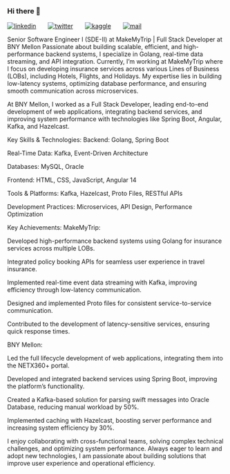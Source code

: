 ### Hi there 👋

[![linkedin](https://github.com/arpit-dwivedi/arpit-dwivedi.github.io/blob/master/assets/img/Webp.net-resizeimage.png)](https://www.linkedin.com/in/swapnil-srivastava-aa5926195/)&nbsp;&nbsp;&nbsp;&nbsp;&nbsp;&nbsp;&nbsp;[![twitter](https://github.com/arpit-dwivedi/arpit-dwivedi.github.io/blob/master/assets/img/ttt.png)](https://twitter.com/Swapnil_IIITIAN)&nbsp;&nbsp;&nbsp;&nbsp;&nbsp;&nbsp;&nbsp;[![kaggle](https://github.com/arpit-dwivedi/arpit-dwivedi/blob/master/kaggle.png)](https://www.kaggle.com/swapnilsrivastava878)&nbsp;&nbsp;&nbsp;&nbsp;&nbsp;&nbsp;&nbsp;[![mail](https://github.com/arpit-dwivedi/arpit-dwivedi/blob/master/m1.png)](mailto:swapnilsrivastava9876@gmail.com)


Senior Software Engineer I (SDE-II) at MakeMyTrip | Full Stack Developer at BNY Mellon
Passionate about building scalable, efficient, and high-performance backend systems, I specialize in Golang, real-time data streaming, and API integration. Currently, I’m working at MakeMyTrip where I focus on developing insurance services across various Lines of Business (LOBs), including Hotels, Flights, and Holidays. My expertise lies in building low-latency systems, optimizing database performance, and ensuring smooth communication across microservices.

At BNY Mellon, I worked as a Full Stack Developer, leading end-to-end development of web applications, integrating backend services, and improving system performance with technologies like Spring Boot, Angular, Kafka, and Hazelcast.

Key Skills & Technologies:
Backend: Golang, Spring Boot

Real-Time Data: Kafka, Event-Driven Architecture

Databases: MySQL, Oracle

Frontend: HTML, CSS, JavaScript, Angular 14

Tools & Platforms: Kafka, Hazelcast, Proto Files, RESTful APIs

Development Practices: Microservices, API Design, Performance Optimization

Key Achievements:
MakeMyTrip:

Developed high-performance backend systems using Golang for insurance services across multiple LOBs.

Integrated policy booking APIs for seamless user experience in travel insurance.

Implemented real-time event data streaming with Kafka, improving efficiency through low-latency communication.

Designed and implemented Proto files for consistent service-to-service communication.

Contributed to the development of latency-sensitive services, ensuring quick response times.

BNY Mellon:

Led the full lifecycle development of web applications, integrating them into the NETX360+ portal.

Developed and integrated backend services using Spring Boot, improving the platform’s functionality.

Created a Kafka-based solution for parsing swift messages into Oracle Database, reducing manual workload by 50%.

Implemented caching with Hazelcast, boosting server performance and increasing system efficiency by 30%.

I enjoy collaborating with cross-functional teams, solving complex technical challenges, and optimizing system performance. Always eager to learn and adopt new technologies, I am passionate about building solutions that improve user experience and operational efficiency.
